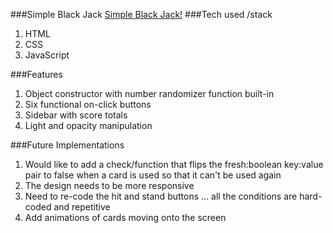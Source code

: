 ###Simple Black Jack
[Simple Black Jack!](http://johnclarkthiel.github.io/project-1/)
###Tech used /stack
1. HTML
2. CSS
3. JavaScript

###Features

1. Object constructor with number randomizer function built-in
2. Six functional on-click buttons
3. Sidebar with score totals
4. Light and opacity manipulation

###Future Implementations
1. Would like to add a check/function that flips the fresh:boolean key:value pair to false when a card is used so that it can't be used again
2. The design needs to be more responsive
3. Need to re-code the hit and stand buttons ... all the conditions are hard-coded and repetitive 
4. Add animations of cards moving onto the screen

